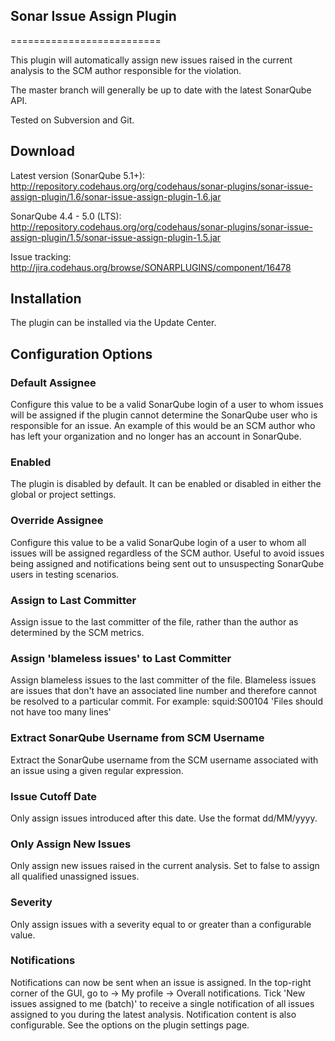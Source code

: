 ## Sonar Issue Assign Plugin
==========================

This plugin will automatically assign new issues raised in the current analysis to the SCM author responsible
for the violation.

The master branch will generally be up to date with the latest SonarQube API.

Tested on Subversion and Git.

## Download

Latest version (SonarQube 5.1+): http://repository.codehaus.org/org/codehaus/sonar-plugins/sonar-issue-assign-plugin/1.6/sonar-issue-assign-plugin-1.6.jar

SonarQube 4.4 - 5.0 (LTS): http://repository.codehaus.org/org/codehaus/sonar-plugins/sonar-issue-assign-plugin/1.5/sonar-issue-assign-plugin-1.5.jar


Issue tracking: http://jira.codehaus.org/browse/SONARPLUGINS/component/16478

## Installation

The plugin can be installed via the Update Center.

## Configuration Options

### Default Assignee

Configure this value to be a valid SonarQube login of a user to whom issues will be assigned if the plugin cannot determine the SonarQube user who is responsible for an issue.  An example of this would be an SCM author who has left your organization and no longer has an account in SonarQube.

### Enabled

The plugin is disabled by default.  It can be enabled or disabled in either the global or project settings.

### Override Assignee

Configure this value to be a valid SonarQube login of a user to whom all issues will be assigned regardless of the SCM author.  Useful to avoid issues being assigned and notifications being sent out to unsuspecting SonarQube users in testing scenarios.

### Assign to Last Committer

Assign issue to the last committer of the file, rather than the author as determined by the SCM metrics.

### Assign 'blameless issues' to Last Committer

Assign blameless issues to the last committer of the file. Blameless issues are issues that don't have an associated line number and therefore cannot be resolved to a particular commit. For example: squid:S00104 'Files should not have too many lines'

### Extract SonarQube Username from SCM Username

Extract the SonarQube username from the SCM username associated with an issue using a given regular expression.

### Issue Cutoff Date

Only assign issues introduced after this date. Use the format dd/MM/yyyy.

### Only Assign New Issues

Only assign new issues raised in the current analysis. Set to false to assign all qualified unassigned issues.

### Severity

Only assign issues with a severity equal to or greater than a configurable value.

### Notifications

Notifications can now be sent when an issue is assigned.  In the top-right corner of the GUI, go to <username> -> My profile -> Overall notifications.  Tick 'New issues assigned to me (batch)' to receive a single notification of all issues assigned to you during the latest analysis.
Notification content is also configurable.  See the options on the plugin settings page.







